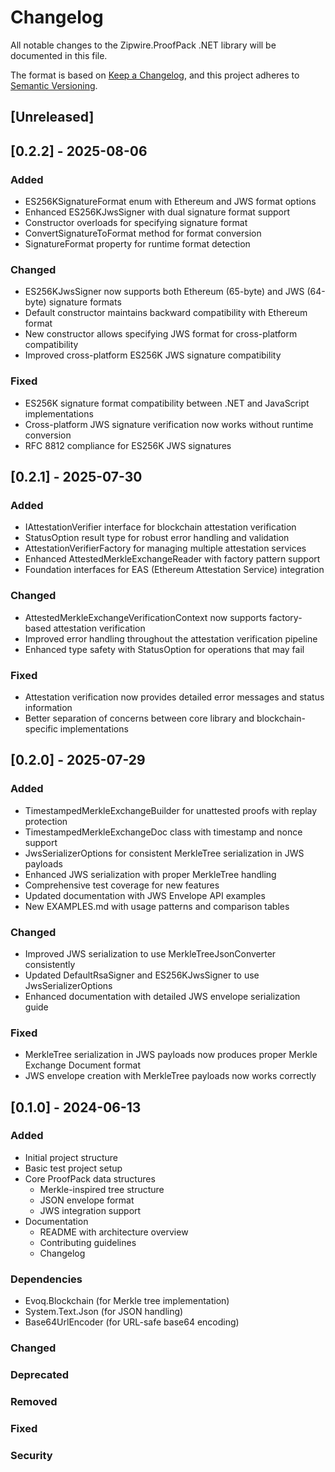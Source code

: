 # Changelog

All notable changes to the Zipwire.ProofPack .NET library will be documented in this file.

The format is based on [Keep a Changelog](https://keepachangelog.com/en/1.0.0/),
and this project adheres to [Semantic Versioning](https://semver.org/spec/v2.0.0.html).

## [Unreleased]

## [0.2.2] - 2025-08-06

### Added
- ES256KSignatureFormat enum with Ethereum and JWS format options
- Enhanced ES256KJwsSigner with dual signature format support
- Constructor overloads for specifying signature format
- ConvertSignatureToFormat method for format conversion
- SignatureFormat property for runtime format detection

### Changed
- ES256KJwsSigner now supports both Ethereum (65-byte) and JWS (64-byte) signature formats
- Default constructor maintains backward compatibility with Ethereum format
- New constructor allows specifying JWS format for cross-platform compatibility
- Improved cross-platform ES256K JWS signature compatibility

### Fixed
- ES256K signature format compatibility between .NET and JavaScript implementations
- Cross-platform JWS signature verification now works without runtime conversion
- RFC 8812 compliance for ES256K JWS signatures

## [0.2.1] - 2025-07-30

### Added
- IAttestationVerifier interface for blockchain attestation verification
- StatusOption<T> result type for robust error handling and validation
- AttestationVerifierFactory for managing multiple attestation services
- Enhanced AttestedMerkleExchangeReader with factory pattern support
- Foundation interfaces for EAS (Ethereum Attestation Service) integration

### Changed
- AttestedMerkleExchangeVerificationContext now supports factory-based attestation verification
- Improved error handling throughout the attestation verification pipeline
- Enhanced type safety with StatusOption<T> for operations that may fail

### Fixed
- Attestation verification now provides detailed error messages and status information
- Better separation of concerns between core library and blockchain-specific implementations

## [0.2.0] - 2025-07-29

### Added
- TimestampedMerkleExchangeBuilder for unattested proofs with replay protection
- TimestampedMerkleExchangeDoc class with timestamp and nonce support
- JwsSerializerOptions for consistent MerkleTree serialization in JWS payloads
- Enhanced JWS serialization with proper MerkleTree handling
- Comprehensive test coverage for new features
- Updated documentation with JWS Envelope API examples
- New EXAMPLES.md with usage patterns and comparison tables

### Changed
- Improved JWS serialization to use MerkleTreeJsonConverter consistently
- Updated DefaultRsaSigner and ES256KJwsSigner to use JwsSerializerOptions
- Enhanced documentation with detailed JWS envelope serialization guide

### Fixed
- MerkleTree serialization in JWS payloads now produces proper Merkle Exchange Document format
- JWS envelope creation with MerkleTree payloads now works correctly

## [0.1.0] - 2024-06-13

### Added
- Initial project structure
- Basic test project setup
- Core ProofPack data structures
  - Merkle-inspired tree structure
  - JSON envelope format
  - JWS integration support
- Documentation
  - README with architecture overview
  - Contributing guidelines
  - Changelog

### Dependencies
- Evoq.Blockchain (for Merkle tree implementation)
- System.Text.Json (for JSON handling)
- Base64UrlEncoder (for URL-safe base64 encoding)

### Changed

### Deprecated

### Removed

### Fixed

### Security 